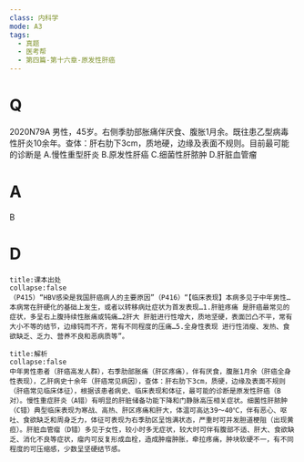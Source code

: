 ```yaml
---
class: 内科学
mode: A3
tags:
  - 真题
  - 医考帮
  - 第四篇-第十六章-原发性肝癌
---
```


# Q
2020N79A 男性，45岁。右侧季肋部胀痛伴厌食、腹胀1月余。既往患乙型病毒性肝炎10余年。查体：肝右肋下3cm，质地硬，边缘及表面不规则。目前最可能的诊断是
A.慢性重型肝炎
B.原发性肝癌
C.细菌性肝脓肿
D.肝脏血管瘤

# A
B
# D
```ad-note
title:课本出处
collapse:false
（P415）“HBV感染是我国肝癌病人的主要原因”（P416）“【临床表现】本病多见于中年男性…本病常在肝硬化的基础上发生，或者以转移病灶症状为首发表现…1.肝脏疼痛 是肝癌最常见的症状，多呈右上腹持续性胀痛或钝痛…2肝大 肝脏进行性增大，质地坚硬，表面凹凸不平，常有大小不等的结节，边缘钝而不齐，常有不同程度的压痛…5.全身性表现 进行性消瘦、发热、食欲缺乏、乏力、营养不良和恶病质等”。
```

```ad-summary
title:解析
collapse:false
中年男性患者（肝癌高发人群），右季肋部胀痛（肝区疼痛），伴有厌食，腹胀1月余（肝癌全身性表现），乙肝病史十余年（肝癌常见病因），查体：肝右肋下3cm，质硬，边缘及表面不规则（肝癌常见临床体征），根据该患者病史、临床表现和体征，最可能的诊断是原发性肝癌（B对）。慢性重症肝炎（A错）有明显的肝脏储备功能下降和门静脉高压相关症状。细菌性肝脓肿（C错）典型临床表现为寒战、高热、肝区疼痛和肝大，体温可高达39～40℃，伴有恶心、呕吐、食欲缺乏和周身乏力，体征可表现为右季肋区呈饱满状态，严重时可并发胆道梗阻（出现黄疸）。肝脏血管瘤（D错）多见于女性，较小时多无症状，较大时可伴有腹部不适、肝大、食欲缺乏、消化不良等症状，瘤内可反复形成血栓，造成肿瘤肿胀，牵拉疼痛，肿块软硬不一，有不同程度的可压缩感，少数呈坚硬结节感。
```

